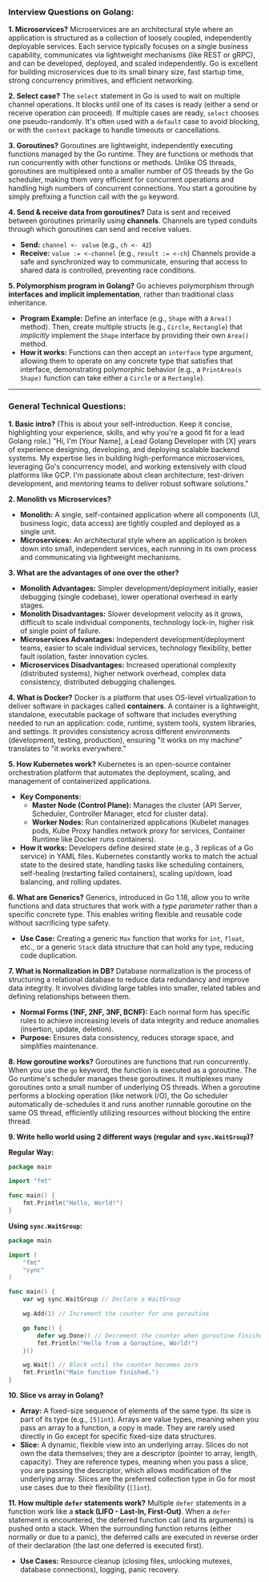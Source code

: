 ### Interview Questions on Golang:

**1. Microservices?**
Microservices are an architectural style where an application is structured as a collection of loosely coupled, independently deployable services. Each service typically focuses on a single business capability, communicates via lightweight mechanisms (like REST or gRPC), and can be developed, deployed, and scaled independently. Go is excellent for building microservices due to its small binary size, fast startup time, strong concurrency primitives, and efficient networking.

**2. Select case?**
The `select` statement in Go is used to wait on multiple channel operations. It blocks until one of its cases is ready (either a send or receive operation can proceed). If multiple cases are ready, `select` chooses one pseudo-randomly. It's often used with a `default` case to avoid blocking, or with the `context` package to handle timeouts or cancellations.

**3. Goroutines?**
Goroutines are lightweight, independently executing functions managed by the Go runtime. They are functions or methods that run concurrently with other functions or methods. Unlike OS threads, goroutines are multiplexed onto a smaller number of OS threads by the Go scheduler, making them very efficient for concurrent operations and handling high numbers of concurrent connections. You start a goroutine by simply prefixing a function call with the `go` keyword.

**4. Send & receive data from goroutines?**
Data is sent and received between goroutines primarily using **channels**. Channels are typed conduits through which goroutines can send and receive values.
* **Send:** `channel <- value` (e.g., `ch <- 42`)
* **Receive:** `value := <-channel` (e.g., `result := <-ch`)
  Channels provide a safe and synchronized way to communicate, ensuring that access to shared data is controlled, preventing race conditions.

**5. Polymorphism program in Golang?**
Go achieves polymorphism through **interfaces and implicit implementation**, rather than traditional class inheritance.
* **Program Example:** Define an interface (e.g., `Shape` with a `Area()` method). Then, create multiple structs (e.g., `Circle`, `Rectangle`) that *implicitly* implement the `Shape` interface by providing their own `Area()` method.
* **How it works:** Functions can then accept an `interface` type argument, allowing them to operate on any concrete type that satisfies that interface, demonstrating polymorphic behavior (e.g., a `PrintArea(s Shape)` function can take either a `Circle` or a `Rectangle`).

---

### General Technical Questions:

**1. Basic intro?**
(This is about your self-introduction. Keep it concise, highlighting your experience, skills, and why you're a good fit for a lead Golang role.)
"Hi, I'm [Your Name], a Lead Golang Developer with [X] years of experience designing, developing, and deploying scalable backend systems. My expertise lies in building high-performance microservices, leveraging Go's concurrency model, and working extensively with cloud platforms like GCP. I'm passionate about clean architecture, test-driven development, and mentoring teams to deliver robust software solutions."

**2. Monolith vs Microservices?**
* **Monolith:** A single, self-contained application where all components (UI, business logic, data access) are tightly coupled and deployed as a single unit.
* **Microservices:** An architectural style where an application is broken down into small, independent services, each running in its own process and communicating via lightweight mechanisms.

**3. What are the advantages of one over the other?**
* **Monolith Advantages:** Simpler development/deployment initially, easier debugging (single codebase), lower operational overhead in early stages.
* **Monolith Disadvantages:** Slower development velocity as it grows, difficult to scale individual components, technology lock-in, higher risk of single point of failure.
* **Microservices Advantages:** Independent development/deployment teams, easier to scale individual services, technology flexibility, better fault isolation, faster innovation cycles.
* **Microservices Disadvantages:** Increased operational complexity (distributed systems), higher network overhead, complex data consistency, distributed debugging challenges.

**4. What is Docker?**
Docker is a platform that uses OS-level virtualization to deliver software in packages called **containers**. A container is a lightweight, standalone, executable package of software that includes everything needed to run an application: code, runtime, system tools, system libraries, and settings. It provides consistency across different environments (development, testing, production), ensuring "it works on my machine" translates to "it works everywhere."

**5. How Kubernetes work?**
Kubernetes is an open-source container orchestration platform that automates the deployment, scaling, and management of containerized applications.
* **Key Components:**
    * **Master Node (Control Plane):** Manages the cluster (API Server, Scheduler, Controller Manager, etcd for cluster data).
    * **Worker Nodes:** Run containerized applications (Kubelet manages pods, Kube Proxy handles network proxy for services, Container Runtime like Docker runs containers).
* **How it works:** Developers define desired state (e.g., 3 replicas of a Go service) in YAML files. Kubernetes constantly works to match the actual state to the desired state, handling tasks like scheduling containers, self-healing (restarting failed containers), scaling up/down, load balancing, and rolling updates.

**6. What are Generics?**
Generics, introduced in Go 1.18, allow you to write functions and data structures that work with a *type parameter* rather than a specific concrete type. This enables writing flexible and reusable code without sacrificing type safety.
* **Use Case:** Creating a generic `Max` function that works for `int`, `float`, etc., or a generic `Stack` data structure that can hold any type, reducing code duplication.

**7. What is Normalization in DB?**
Database normalization is the process of structuring a relational database to reduce data redundancy and improve data integrity. It involves dividing large tables into smaller, related tables and defining relationships between them.
* **Normal Forms (1NF, 2NF, 3NF, BCNF):** Each normal form has specific rules to achieve increasing levels of data integrity and reduce anomalies (insertion, update, deletion).
* **Purpose:** Ensures data consistency, reduces storage space, and simplifies maintenance.

**8. How goroutine works?**
Goroutines are functions that run concurrently. When you use the `go` keyword, the function is executed as a goroutine. The Go runtime's scheduler manages these goroutines. It multiplexes many goroutines onto a small number of underlying OS threads. When a goroutine performs a blocking operation (like network I/O), the Go scheduler automatically de-schedules it and runs another runnable goroutine on the same OS thread, efficiently utilizing resources without blocking the entire thread.

**9. Write hello world using 2 different ways (regular and `sync.WaitGroup`)?**

**Regular Way:**
```go
package main

import "fmt"

func main() {
    fmt.Println("Hello, World!")
}
```

**Using `sync.WaitGroup`:**
```go
package main

import (
	"fmt"
	"sync"
)

func main() {
	var wg sync.WaitGroup // Declare a WaitGroup

	wg.Add(1) // Increment the counter for one goroutine

	go func() {
		defer wg.Done() // Decrement the counter when goroutine finishes
		fmt.Println("Hello from a Goroutine, World!")
	}()

	wg.Wait() // Block until the counter becomes zero
	fmt.Println("Main function finished.")
}
```

**10. Slice vs array in Golang?**
* **Array:** A fixed-size sequence of elements of the same type. Its size is part of its type (e.g., `[5]int`). Arrays are value types, meaning when you pass an array to a function, a copy is made. They are rarely used directly in Go except for specific fixed-size data structures.
* **Slice:** A dynamic, flexible view into an underlying array. Slices do not own the data themselves; they are a descriptor (pointer to array, length, capacity). They are reference types, meaning when you pass a slice, you are passing the descriptor, which allows modification of the underlying array. Slices are the preferred collection type in Go for most use cases due to their flexibility (`[]int`).

**11. How multiple `defer` statements work?**
Multiple `defer` statements in a function work like a **stack (LIFO - Last-In, First-Out)**. When a `defer` statement is encountered, the deferred function call (and its arguments) is pushed onto a stack. When the surrounding function returns (either normally or due to a panic), the deferred calls are executed in reverse order of their declaration (the last one deferred is executed first).
* **Use Cases:** Resource cleanup (closing files, unlocking mutexes, database connections), logging, panic recovery.